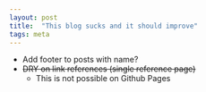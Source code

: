 ```yaml
---
layout: post
title:  "This blog sucks and it should improve"
tags: meta
---
```

* Add footer to posts with name?
* <del>DRY on link references (single reference page)</del>
    * This is not possible on Github Pages
